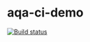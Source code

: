 # aqa-ci-demo
[![Build status](https://ci.appveyor.com/api/projects/status/sogaaq08tfqb75pr?svg=true)](https://ci.appveyor.com/project/andreykaratsupa/aqa-ci-demo)
